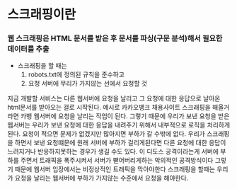 # 스크래핑이란

### 웹 스크래핑은 HTML 문서를 받은 후 문서를 파싱(구문 분석)해서 필요한 데이터를 추출

- 스크래핑을 할 때는
  1. robots.txt에 정의된 규칙을 준수하고
  2. 요청 서버에 무리가 가지않는 선에서 요청할 것


지금 개발할 서비스는 다른 웹서버에 요청을 날리고 그 요청에 대한 응답으로 날아온 html문서를 받아오는 걸로 시작된다. 
예시로 카카오뱅크 채용사이트 스크래핑을 해올거라면 카뱅 웹서버에 요청을 날리는 작업이 된다.
그렇기 때문에 우리가 보낸 요청을 받은 웹서버는 우리가 보낸 요청에 대한 응답을 내려주기 위해서 내부적으로 로직을 처리하게된다.
요청이 적으면 문제가 없겠지만 많아지면 부하가 갈 수밖에 없다. 
우리가 스크래핑을 하면서 보낸 요청떄문에 원래 서버에 부하가 걸리게된다면 다른 요청에 대한 응답이 느려지거나 반응하지못하는 경우가 생길 수도 있다.
이 디도스 공격이라는게 서버에 부하를 주면서 트래픽을 폭주시켜서 서버가 뻗어버리게하는 악의적인 공격방식이다
그렇기 때문에 웹서버 입장에서는 비정상적인 트래픽을 막아야한다
스크래핑을 할때는 우리가 요청을 날리는 웹서버에 부하가 가지않는 수준에서 요청을 해야한다.
